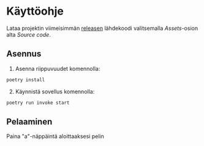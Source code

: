 # Käyttöohje

Lataa projektin viimeisimmän [releasen](https://github.com/nicolaskivimaki/ot-harjoitustyo2/releases) lähdekoodi valitsemalla _Assets_-osion alta _Source code_.
                                       
## Asennus

1. Asenna riippuvuudet komennolla:

```bash
poetry install
```

2. Käynnistä sovellus komennolla:

```bash
poetry run invoke start

```

## Pelaaminen

Paina "a"-näppäintä aloittaaksesi pelin
